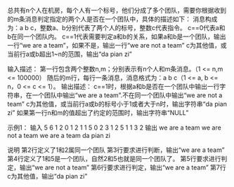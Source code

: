 总共有n个人在机房，每个人有一个标号，他们分成了多个团队，需要你根据收到的m条消息判定指定的两个人是否在一个团队中，具体的描述如下：
消息构成为：a b c，整数a、b分别代表了两个人的标号，整数c代表指令。
c==0代表a和b在同一个团队内。
c==1代表需要判定a和b的关系，如果a和b是一个团队，输出一行“we are a team”，如果不是，输出一行“we are not a team”
c为其他值，或当前行a或b超出1~n的范围，输出“da pian zi”

输入描述：
第一行包含两个整数n,m；分别表示有n个人和m条消息。（1 <= n,m <= 100000）
随后的m行，每行一条消息，消息格式为：a b c（1 <= a, b <= n，0 <= c <= 1）。
输出描述：
c==1时，根据a和b是否在一个团队中输出一行字符串，在一个团队中输出“we are a team”.不在同一个团队中输出“we are not a team”
c为其他值，或当前行a或b的标号小于1或者大于n时，输出字符串“da pian zi”
如果第一行n和m的值超出了约定的范围时，输出字符串“NULL”

示例1：
输入
5 6
1 2 0
1 2 1
1 5 0
2 3 1
2 5 1
1 3 2
输出
we are a team
we are not a team
we are a team
da pian zi

说明
第2行定义了1和2属同一个团队
第3行要求进行判断，输出“we are a team”
第4行定义了1和5是一个团队，自然2和5也就是同一个团队了。
第5行要求进行判定，输出“we are not a team”
第6行要求进行判定，输出“we are a team”
第7行c为其他值，输出“da pian zi”
